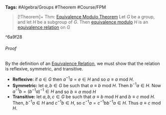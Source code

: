 ---
---

**Tags:** #Algebra/Groups #Theorem #Course/FPM 

 > 
 > \[!Theorem\]+ Thm: [Equivalence Modulo Theorem](Equivalence%20Modulo%20Theorem.md)
 > Let $G$ be a group, and let $H$ be a subgroup of $G$. Then [equivalence modulo](Equivalence%20Modulo%20Notation.md) $H$ is an [equivalence relation](Equivalence%20Relation.md) on $G$

^6a9f28

###### Proof

By the definition of an [Equivalence Relation](Equivalence%20Relation.md), we must show that the relation is reflexive, symmetric, and transitive.

* **Reflexive:** if $a \in G$ then $a^{-1}a=e\in H$ and so $a\equiv a \text{ mod } H$.
* **Symmetric:** let $a,b\in G$ be such that $a\equiv b\text{ mod } H$. Then $b^{-1}a\in H$. Now $a^{-1}b=(b^{-1}a)^{-1}\in H$ and so $b\equiv a \text{ mod } H$
* **Transitive:** let $a,b,c\in G$ be such that $a \equiv b \text{ mod } H$ and $b\equiv c\text{ mod } H$. Then, $b^{-1}a\in H$ and $c^{-1}b\in H$, so $c^{-1}a=c^{-1}bb^{-1}a\in H$. Thus $a\equiv c \text{ mod } H$.
